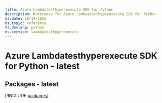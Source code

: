 ```yaml
---
title: Azure Lambdatesthyperexecute SDK for Python
description: Reference for Azure Lambdatesthyperexecute SDK for Python
ms.date: 10/14/2025
ms.topic: reference
ms.devlang: python
ms.service: lambdatesthyperexecute
---
```

# Azure Lambdatesthyperexecute SDK for Python - latest
## Packages - latest
[!INCLUDE [packages](lambdatesthyperexecute-index.md)]